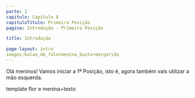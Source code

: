 ```yaml
---
parte: 2
capitulo: Capítulo 8
capituloTitulo: Primeira Posição
pagina: Introdução - Primeira Posição

title: Introdução

page-layout: intro
images:balao_de_fala+menina_busto+margarida
---
```


Olá meninos! Vamos iniciar a 1ª Posição, isto é, agora também vais utilizar a mão esquerda.

template flor e menina+texto

